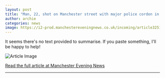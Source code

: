 ```yaml
---
layout: post
title: "Man, 22, shot on Manchester street with major police cordon in place"
author: archie
categories: news
image: https://i2-prod.manchestereveningnews.co.uk/incoming/article32517705.ece/ALTERNATES/s1200/2_JRP_MEN_200925_police_023JPG.jpg
---
```

It seems there's no text provided to summarise. If you paste something, I'll be happy to help!

![Article Image](https://i2-prod.manchestereveningnews.co.uk/incoming/article32517705.ece/ALTERNATES/s1200/2_JRP_MEN_200925_police_023JPG.jpg)

[Read the full article at Manchester Evening News](https://www.manchestereveningnews.co.uk/news/greater-manchester-news/live-cordon-place-police-forensics-32517299)

---
